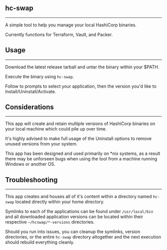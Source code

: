 ## hc-swap
-------------

A simple tool to help you manage your local HashiCorp binaries.

Currently functions for Terraform, Vault, and Packer.

## Usage
-------------

Download the latest release tarball and untar the binary within your $PATH.

Execute the binary using `hc-swap`.

Follow to prompts to select your application, then the version you'd like to Install/Uninstall/Activate.

## Considerations
-------------

This app will create and retain multiple versions of HashiCorp binaries on your local machine which could pile up over time. 

It's highly advised to make full usage of the Uninstall options to remove unused versions from your system.

This app has been designed and used primarily on *nix systems, as a result there may be unforseen bugs when using the tool from a machine running Windows or another OS.

## Troubleshooting
-------------

This app creates and houses all of it's content within a directory named `hc-swap` located directly within your home directory.

Symlinks to each of the applications can be found under `/usr/local/bin` and all downloaded application versions can be located within their respective `~/hcswap/*-versions` directories.

Should you run into issues, you can cleanup the symlinks, version directories, or the entire `hc-swap` directory altogether and the next execution should rebuild everything cleanly.